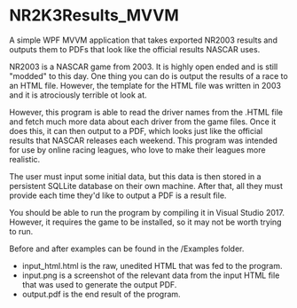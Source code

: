 # NR2K3Results_MVVM

A simple WPF MVVM application that takes exported NR2003 results and outputs them to PDFs that look like the official results NASCAR uses.

NR2003 is a NASCAR game from 2003. It is highly open ended and is still "modded" to this day. One thing you can do is output the results of a race to an HTML file. However, the template for the HTML file was written in 2003 and it is atrociously terrible ot look at. 

However, this program is able to read the driver names from the .HTML file and fetch much more data about each driver from the game files. Once it does this, it can then output to a PDF, which looks just like the official results that NASCAR releases each weekend. This program was intended for use by online racing leagues, who love to make their leagues more realistic.

The user must input some initial data, but this data is then stored in a persistent SQLLite database on their own machine. After that, all they must provide each time they'd like to output a PDF is a result file.

You should be able to run the program by compiling it in Visual Studio 2017. However, it requires the game to be installed, so it may not be worth trying to run.


Before and after examples can be found in the /Examples folder.
  - input_html.html is the raw, unedited HTML that was fed to the program.
  - input.png is a screenshot of the relevant data from the input HTML file that was used to generate the output PDF.
  - output.pdf is the end result of the program. 
  
